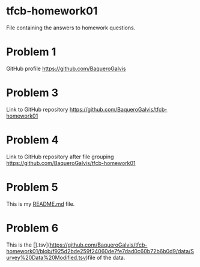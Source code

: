 # tfcb-homework01
File containing the answers to homework  questions. 
# Problem 1

GitHub profile 
    https://github.com/BaqueroGalvis

# Problem 3

Link to GitHub repository
    https://github.com/BaqueroGalvis/tfcb-homework01

# Problem 4

Link to GitHub repository after file grouping
    https://github.com/BaqueroGalvis/tfcb-homework01

# Problem 5

This is my [README.md](https://github.com/BaqueroGalvis/tfcb-homework01#readme) file.

# Problem 6

 This is the [].tsv](https://github.com/BaqueroGalvis/tfcb-homework01/blob/f925d2bde259f24060de7fe7dad0c60b72b6b0d9/data/Survey%20Data%20Modified.tsv)file of the data. 

 
